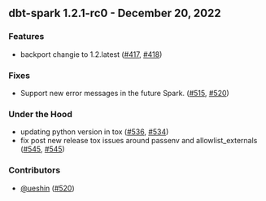 ## dbt-spark 1.2.1-rc0 - December 20, 2022
### Features
- backport changie to 1.2.latest ([#417](https://github.com/dbt-labs/dbt-spark/issues/417), [#418](https://github.com/dbt-labs/dbt-spark/pull/418))
### Fixes
- Support new error messages in the future Spark. ([#515](https://github.com/dbt-labs/dbt-spark/issues/515), [#520](https://github.com/dbt-labs/dbt-spark/pull/520))
### Under the Hood
- updating python version in tox ([#536](https://github.com/dbt-labs/dbt-spark/issues/536), [#534](https://github.com/dbt-labs/dbt-spark/pull/534))
- fix post new release tox issues around passenv and allowlist_externals ([#545](https://github.com/dbt-labs/dbt-spark/issues/545), [#545](https://github.com/dbt-labs/dbt-spark/pull/545))

### Contributors
- [@ueshin](https://github.com/ueshin) ([#520](https://github.com/dbt-labs/dbt-spark/pull/520))
